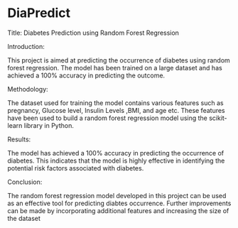 # DiaPredict
Title: Diabetes Prediction using Random Forest Regression


Introduction:


This project is aimed at predicting the occurrence of diabetes using random forest regression. The model has been trained on a large dataset and has achieved a 100% accuracy in predicting the outcome.


Methodology:


The dataset used for training the model contains various features such as pregnancy, Glucose level, Insulin Levels ,BMI, and age etc. These features have been used to build a random forest regression model using the scikit-learn library in Python.


Results:

The model has achieved a 100% accuracy in predicting the occurrence of diabetes. This indicates that the model is highly effective in identifying the potential risk factors associated with diabetes.


Conclusion:

The random forest regression model developed in this project can be used as an effective tool for predicting diabtes  occurrence. Further improvements can be made by incorporating additional features and increasing the size of the dataset

